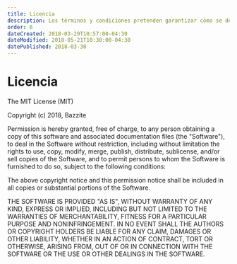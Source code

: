 ```yaml
---
title: Licencia
description: Los términos y condiciones pretenden garantizar cómo se debe usar, modificar y/o compartir Vue.js Warehouse.
order: 6
dateCreated: 2018-03-29T10:57:00-04:30
dateModified: 2018-05-21T10:30:00-04:30
datePublished: 2018-03-30
---
```


# Licencia

The MIT License (MIT)

Copyright (c) 2018, Bazzite

Permission is hereby granted, free of charge, to any person obtaining a copy of this software and associated documentation files (the "Software"), to deal in the Software without restriction, including without limitation the rights to use, copy, modify, merge, publish, distribute, sublicense, and/or sell copies of the Software, and to permit persons to whom the Software is furnished to do so, subject to the following conditions:

The above copyright notice and this permission notice shall be included in all copies or substantial portions of the Software.

THE SOFTWARE IS PROVIDED "AS IS", WITHOUT WARRANTY OF ANY KIND, EXPRESS OR IMPLIED, INCLUDING BUT NOT LIMITED TO THE WARRANTIES OF MERCHANTABILITY, FITNESS FOR A PARTICULAR PURPOSE AND NONINFRINGEMENT. IN NO EVENT SHALL THE AUTHORS OR COPYRIGHT HOLDERS BE LIABLE FOR ANY CLAIM, DAMAGES OR OTHER LIABILITY, WHETHER IN AN ACTION OF CONTRACT, TORT OR OTHERWISE, ARISING FROM, OUT OF OR IN CONNECTION WITH THE SOFTWARE OR THE USE OR OTHER DEALINGS IN THE SOFTWARE.
